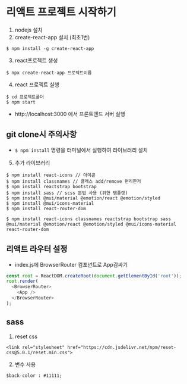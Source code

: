 # 리액트 프로젝트 시작하기

1. nodejs 설치
2. create-react-app 설치 (최초1번)
```
$ npm install -g create-react-app
```

3. react프로젝트 생성
```
$ npx create-react-app 프로젝트이름
```

4. react 프로젝트 실행
```
$ cd 프로젝트폴더
$ npm start
```
- http://localhost:3000 에서 프론트엔드 서버 실행


## git clone시 주의사항
- `$ npm install` 명령을 터미널에서 실행하여 라이브러리 설치


5. 추가 라이브러리
```
$ npm install react-icons // 아이콘
$ npm install classnames // 클래스 add/remove 편리한거
$ npm install reactstrap bootstrap 
$ npm install sass // scss 문법 사용 (위한 템플렛)
$ npm install @mui/material @emotion/react @emotion/styled
$ npm install @mui/icons-material
$ npm install react-router-dom

$ npm install react-icons classnames reactstrap bootstrap sass @mui/material @emotion/react @emotion/styled @mui/icons-material react-router-dom
```

## 리액트 라우터 설정
- index.js에 BrowserRouter 컴포넌트로 App감싸기
```javascript
const root = ReactDOM.createRoot(document.getElementById('root'));
root.render(
  <BrowserRouter>
    <App />
  </BrowserRouter>
);
```

## sass
1. reset css
```
<link rel="stylesheet" href="https://cdn.jsdelivr.net/npm/reset-css@5.0.1/reset.min.css">
```

2. 변수 사용
```
$back-color : #11111;
```

